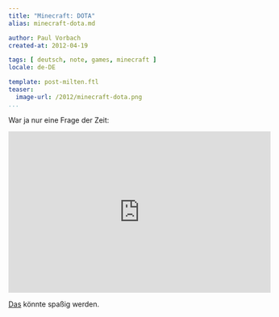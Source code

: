```yaml
---
title: "Minecraft: DOTA"
alias: minecraft-dota.md

author: Paul Vorbach
created-at: 2012-04-19

tags: [ deutsch, note, games, minecraft ]
locale: de-DE

template: post-milten.ftl
teaser:
  image-url: /2012/minecraft-dota.png
...
```


War ja nur eine Frage der Zeit:

<iframe width="520" height="320" src="https://www.youtube.com/embed/xY5XpjmpR78"
  frameborder="0" allowfullscreen></iframe>

[Das](http://www.minecraftforum.net/topic/1161133-minecraft-dota/) könnte spaßig
werden.

